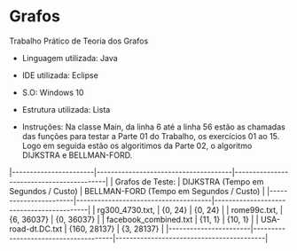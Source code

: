 # Grafos
Trabalho Prático de Teoria dos Grafos



* Linguagem utilizada:  Java

* IDE utilizada:  Eclipse

* S.O: Windows 10

* Estrutura utilizada:  Lista

* Instruções:  Na classe Main, da linha 6 até a linha 56 estão as chamadas das funções para testar a Parte 01 do Trabalho, os exercícios 01 ao 15. Logo em seguida estão os algoritimos da Parte 02, o algoritmo DIJKSTRA e BELLMAN-FORD.


<table>
|-----------------------|--------------------------------------|------------------------------------------|
| Grafos de Teste:      | DIJKSTRA (Tempo em Segundos / Custo) | BELLMAN-FORD (Tempo em Segundos / Custo) |
|-----------------------|--------------------------------------|------------------------------------------|
| rg300_4730.txt,       |        {0, 24}                       |        {0, 24}                           |
| rome99c.txt,          |        {6, 36037}                    |        {0, 36037}                        |
| facebook_combined.txt |        {11, 1}                       |        {10, 1}                           |
| USA-road-dt.DC.txt    |        {160, 28137}                  |        {3, 28137}                        |
|-----------------------|--------------------------------------|------------------------------------------|
</table>
